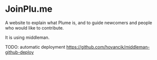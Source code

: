 # JoinPlu.me

A website to explain what Plume is, and to guide newcomers and people who would
like to contribute.

It is using middleman.

TODO: automatic deployment https://github.com/hovancik/middleman-github-deploy
